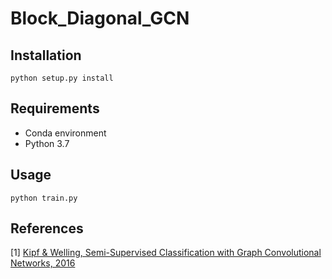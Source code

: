 # Block_Diagonal_GCN

## Installation

```python setup.py install```

## Requirements
  * Conda environment
  * Python 3.7

## Usage

```python train.py```

## References

[1] [Kipf & Welling, Semi-Supervised Classification with Graph Convolutional Networks, 2016](https://arxiv.org/abs/1609.02907)
